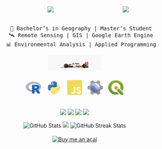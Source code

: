 <div align="center">
<img src="https://github.com/kayque25/logos/blob/main/moon.gif?raw=true" width="25%" align="right" />
<img src="https://readme-typing-svg.demolab.com?font=Inconsolata&weight=500&size=50&duration=4000&pause=300&color=4CAF50&center=true&vCenter=true&multiline=true&repeat=false&random=false&width=1300&height=140&lines=🌍+Hi!;I'm+Kayque+Dias,+a+geographer+and+researcher+in+UFPA" width="50%" />
<br><br>
<pre>
    📌 Bachelor’s in Geography | Master’s Student
    🛰️ Remote Sensing | GIS | Google Earth Engine
    📊 Environmental Analysis | Applied Programming
</pre>
<img src="https://raw.githubusercontent.com/vallauri-ict/formula-1-thespino/master/assets/f1-illustration.gif" height="40" />
<br>

<div style="display: inline_block"><br>
  <img align="center" alt="R" height="40" width="40" style="object-fit: contain; padding: 5px;" src="https://raw.githubusercontent.com/devicons/devicon/master/icons/r/r-original.svg">
  <img align="center" alt="Python" height="40" width="40" style="object-fit: contain; padding: 5px;" src="https://raw.githubusercontent.com/devicons/devicon/master/icons/python/python-original.svg">
  <img align="center" alt="JavaScript" height="40" width="40" style="object-fit: contain; padding: 5px;" src="https://raw.githubusercontent.com/devicons/devicon/master/icons/javascript/javascript-plain.svg">
  <img align="center" alt="Google Earth Engine" height="40" width="40" style="object-fit: contain; padding: 5px;" src="https://github.com/kayque25/kayque25/blob/main/img/google%20-%20Copia.png?raw=true">
  <img align="center" alt="QGIS" height="40" width="40" style="object-fit: contain; padding: 5px;" src="https://github.com/kayque25/kayque25/blob/main/img/QGIS.png?raw=true">
</div>


<br>
    
[![](https://img.shields.io/badge/Lattes-004080?style=for-the-badge&logo=academia&logoColor=white)](http://lattes.cnpq.br/5961292748412062)
[![](https://img.shields.io/badge/ResearchGate-00CCBB?style=for-the-badge&logo=researchgate&logoColor=white)](https://www.researchgate.net/profile/Kayque-Dias?ev=hdr_xprf)
[![](https://img.shields.io/badge/Instagram-E4405F?style=for-the-badge&logo=instagram&logoColor=white)](https://www.instagram.com/seu_usuario)
[![](https://img.shields.io/badge/LinkedIn-0a66c2?style=for-the-badge&logo=linkedin&logoColor=white)](https://www.linkedin.com/in/kayque-dias-627a64244/)

    
<p align="center">
  <img height="50%" width="auto" src="https://github-readme-stats.vercel.app/api?username=kayque25&show_icons=true&count_private=true&theme=darcula&hide_border=true&hide=issues,contribs&bg_color=00000000&title_color=4CAF50&icon_color=4CAF50" alt="GitHub Stats">
  <img height="50%" width="auto" src="https://github-readme-stats.vercel.app/api/top-langs/?username=kayque25&layout=compact&hide_border=true&theme=darcula&bg_color=00000000&langs_count=10&title_color=4CAF50">
  <img src="https://github-readme-streak-stats.herokuapp.com/?user=kayque25&theme=darcula&hide_border=true&background=FFFFFF00&stroke=4CAF50&ring=4CAF50&fire=4CAF50&currStreakLabel=4CAF50&dates=C0C0C0&sideNums=C0C0C0&currStreakNum=C0C0C0" alt="GitHub Streak Stats">
  <br>
  <br>
  <a href="https://www.paypal.com/donate?hosted_button_id=E8X9RDN65GFLW">
  <img align="center" src="https://github.com/kayque25/logos/blob/main/acaii.png?raw=true" height="100" width="210" alt="Buy me an açaí"/>
</a>
</p>
